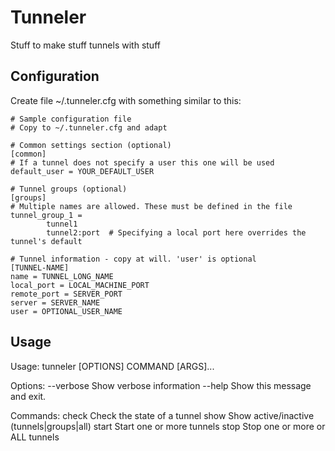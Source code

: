 Tunneler
=======

Stuff to make stuff tunnels with stuff

Configuration
-------------

Create file ~/.tunneler.cfg with something similar to this:

	# Sample configuration file
	# Copy to ~/.tunneler.cfg and adapt

	# Common settings section (optional)
	[common]
	# If a tunnel does not specify a user this one will be used
	default_user = YOUR_DEFAULT_USER

	# Tunnel groups (optional)
	[groups]
	# Multiple names are allowed. These must be defined in the file
	tunnel_group_1 =
			tunnel1
			tunnel2:port  # Specifying a local port here overrides the tunnel's default

	# Tunnel information - copy at will. 'user' is optional
	[TUNNEL-NAME]
	name = TUNNEL_LONG_NAME
	local_port = LOCAL_MACHINE_PORT
	remote_port = SERVER_PORT
	server = SERVER_NAME
	user = OPTIONAL_USER_NAME


Usage
-----

Usage: tunneler [OPTIONS] COMMAND [ARGS]...

Options:
  --verbose  Show verbose information
  --help     Show this message and exit.

Commands:
  check  Check the state of a tunnel
  show   Show active/inactive (tunnels|groups|all)
  start  Start one or more tunnels
  stop   Stop one or more or ALL tunnels
